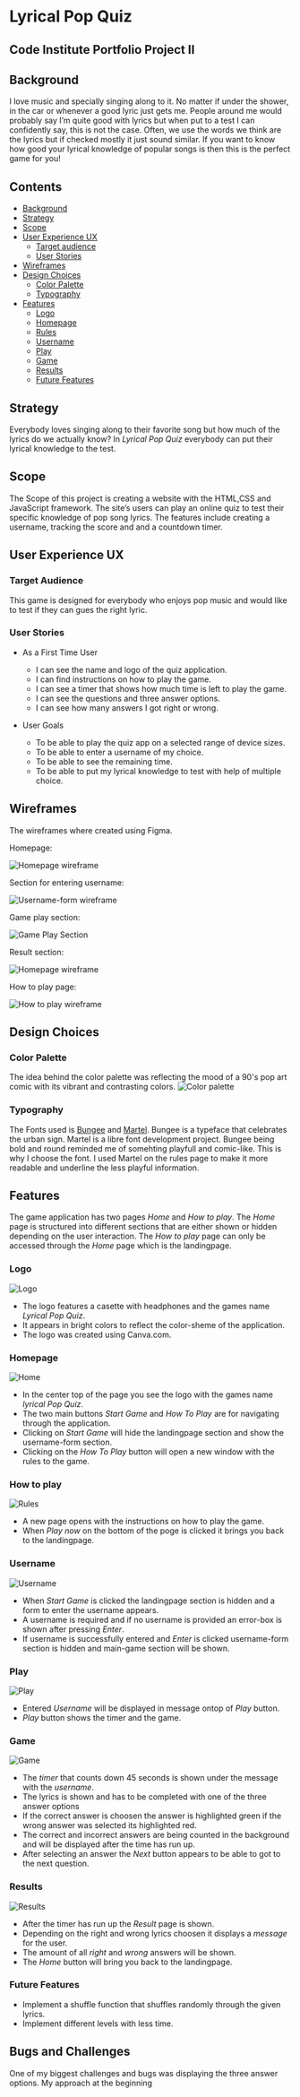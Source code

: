 # **Lyrical Pop Quiz**

## **Code Institute Portfolio Project II**

## **Background**
I love music and specially singing along to it. No matter if under the shower, in the car or whenever a good lyric just gets me. People around me would probably say I’m quite good with lyrics but when put to a test I can confidently say, this is not the case. Often, we use the words we think are the lyrics but if checked mostly it just sound similar. 
If you want to know how good your lyrical knowledge of popular songs is then this is the perfect game for you! 

## **Contents**
* [Background](#background)
* [Strategy](#strategy)
* [Scope](#scope)
* [User Experience UX](#user-experience-ux)
    * [Target audience](#target-audience)
    * [User Stories](#user-stories)
* [Wireframes](#wireframes)
* [Design Choices](#design-choices)
    * [Color Palette](#color-palette)
    * [Typography](#typography)
* [Features](#features)
    * [Logo](#logo)
    * [Homepage](#homepage)
    * [Rules](#how-to-play)
    * [Username](#username)
    * [Play](#play)
    * [Game](#game)
    * [Results](#results)
    * [Future Features](#future-features)



## **Strategy**
Everybody loves singing along to their favorite song but how much of the lyrics do we actually know? In *Lyrical Pop Quiz* everybody can put their lyrical knowledge to the test. 

## **Scope**
The Scope of this project is creating a website with the HTML,CSS and JavaScript framework. The site’s users can play an online quiz to test their specific knowledge of pop song lyrics. The features include creating a username, tracking the score and and a countdown timer. 

## **User Experience UX**

### **Target Audience**

This game is designed for everybody who enjoys pop music and would like to test if they can gues the right lyric. 

### **User Stories**

- As a First Time User
    -	I can see the name and logo of the quiz application.
    - I can find instructions on how to play the game. 
    -	I can see a timer that shows how much time is left to play the game. 
    -	I can see the questions and three answer options.
    -	I can see how many answers I got right or wrong. 

- User Goals 
    -	To be able to play the quiz app on a selected range of device sizes.
    -	To be able to enter a username of my choice. 
    -	To be able to see the remaining time. 
    -	To be able to put my lyrical knowledge to test with help of multiple choice. 

## **Wireframes**

The wireframes where created using Figma.

Homepage:

![Homepage wireframe](documentation/wireframes/wireframe-home.png)

Section for entering username:

![Username-form wireframe](documentation/wireframes/wireframe-username-form.png)

Game play section:

![Game Play Section](documentation/wireframes/wireframe-main-game-section.png)

Result section:

![Homepage wireframe](documentation/wireframes/wireframe-result-page.png)

How to play page:

![How to play wireframe](documentation/wireframes/wireframe-rules.png)

## **Design Choices**
### **Color Palette**

The idea behind the color palette was reflecting the mood of a 90's pop art comic with its vibrant and contrasting colors. 
![Color palette](documentation/design/Lyrical-Pop-Quiz-colors.png)

### **Typography**

The Fonts used is [Bungee](https://fonts.google.com/specimen/Bungee) and [Martel](https://fonts.google.com/specimen/Martel). Bungee is a typeface that celebrates the urban sign. Martel is a libre font development project. Bungee being bold and round reminded me of somehting playfull and comic-like. This is why I choose the font. I used Martel on the rules page to make it more readable and underline the less playful information. 

## **Features**

The game application has two pages *Home* and *How to play*. The *Home* page is structured into different sections that are either shown or hidden depending on the user interaction. 
The *How to play* page can only be accessed through the *Home* page which is the landingpage.

### **Logo**

![Logo](documentation/screenshots/screenshot-logo.png)

- The logo features a casette with headphones and the games name *Lyrical Pop Quiz*.
- It appears in bright colors to reflect the color-sheme of the application. 
- The logo was created using Canva.com.

### **Homepage**

![Home](documentation/screenshots/screenshot-home-page.png)

- In the center top of the page you see the logo with the games name *lyrical Pop Quiz*.
- The two main buttons *Start Game* and *How To Play* are for navigating through the application. 
- Clicking on *Start Game* will hide the landingpage section and show the username-form section. 
- Clicking on the *How To Play* button will open a new window with the rules to the game. 

### **How to play**

![Rules](documentation/screenshots/screenshot-how-to-play.png)

- A new page opens with the instructions on how to play the game.
- When *Play now* on the bottom of the poge is clicked it brings you back to the landingpage. 

### **Username**

![Username](documentation/screenshots/screenshot-enter-username.png)

- When *Start Game* is clicked the landingpage section is hidden and a form to enter the username appears. 
- A username is required and if no username is provided an error-box is shown after pressing *Enter*.
- If username is successfully entered and *Enter* is clicked username-form section is hidden and main-game section will be shown. 

### **Play**

![Play](documentation/screenshots/screenshot-play.png)

- Entered *Username* will be displayed in message ontop of *Play* button. 
- *Play* button shows the timer and the game. 

### **Game**

![Game](documentation/screenshots/screenshot-game.png)

- The *timer* that counts down 45 seconds is shown under the message with the *username*.
- The lyrics is shown and has to be completed with one of the three answer options 
- If the correct answer is choosen the answer is highlighted green if the wrong answer was selected its highlighted red.
- The correct and incorrect answers are being counted in the background and will be displayed after the time has run up. 
- After selecting an answer the *Next* button appears to be able to got to the next question. 

### **Results**

![Results](documentation/screenshots/screenshot-result-page.png)

- After the timer has run up the *Result* page is shown. 
- Depending on the right and wrong lyrics choosen it displays a *message* for the user. 
- The amount of all *right* and *wrong* answers will be shown. 
- The *Home* button will bring you back to the landingpage. 

### **Future Features**

- Implement a shuffle function that shuffles randomly through the given lyrics. 
- Implement different levels with less time.

## **Bugs and Challenges**
One of my biggest challenges and bugs was displaying the three answer options. My approach at the beginning 







